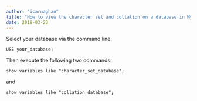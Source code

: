 ```yaml
---
author: "icarnaghan"
title: "How to view the character set and collation on a database in MySql"
date: 2018-03-23
---
```


Select your database via the command line:

```
USE your_database;
```

Then execute the following two commands:

```
show variables like "character_set_database";
```

and

```
show variables like "collation_database";
```
